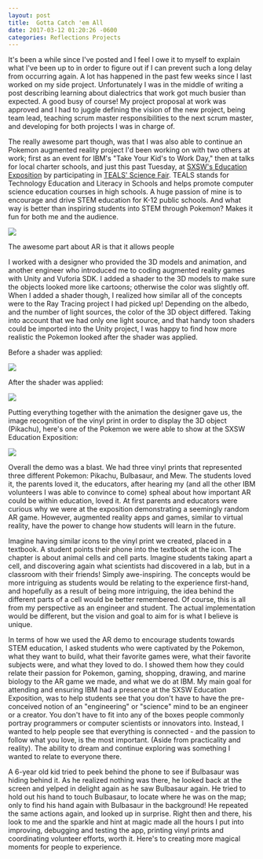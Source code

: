 ```yaml
---
layout: post
title:  Gotta Catch 'em All
date: 2017-03-12 01:20:26 -0600
categories: Reflections Projects
---
```


It's been a while since I've posted and I feel I owe it to myself to explain what I've been up to in order to figure out if I can prevent such a long delay from occurring again. A lot has happened in the past few weeks since I last worked on my side project. Unfortunately I was in the middle of writing a post describing learning about dialectrics that work got much busier than expected. A good busy of course! My project proposal at work was approved and I had to juggle defining the vision of the new project, being team lead, teaching scrum master responsibilities to the next scrum master, and developing for both projects I was in charge of.

The really awesome part though, was that I was also able to continue an Pokemon augmented reality project I'd been working on with two others at work; first as an event for IBM's "Take Your Kid's to Work Day," then at talks for local charter schools, and just this past Tuesday, at [SXSW's Education Exposition](http://sxswedu.com/expo) by participating in [TEALS' Science Fair](https://www.tealsk12.org/). TEALS stands for Technology Education and Literacy in Schools and helps promote computer science education courses in high schools. A huge passion of mine is to encourage and drive STEM education for K-12 public schools. And what way is better than inspiring students into STEM through Pokemon? Makes it fun for both me and the audience.

![]({{site.baseurl}}/assets/pokemil/sxsw_edu_expo.jpg)

The awesome part about AR is that it allows people

I worked with a designer who provided the 3D models and animation, and another engineer who introduced me to coding augmented reality games with Unity and Vuforia SDK. I added a shader to the 3D models to make sure the objects looked more like cartoons; otherwise the color was slightly off. When I added a shader though, I realized how similar all of the concepts were to the Ray Tracing project I had picked up! Depending on the albedo, and the number of light sources, the color of the 3D object differed. Taking into account that we had only one light source, and that handy toon shaders could be imported into the Unity project, I was happy to find how more realistic the Pokemon looked after the shader was applied.

Before a shader was applied:

![]({{site.baseurl}}/assets/pokemil/pikachu_preshader.png)

After the shader was applied:

![]({{site.baseurl}}/assets/pokemil/pikachu_postshader.png)

Putting everything together with the animation the designer gave us, the image recognition of the vinyl print in order to display the 3D object (Pikachu), here's one of the Pokemon we were able to show at the SXSW Education Exposition:

![]({{site.baseurl}}/assets/pokemil/ar_demo.gif)

Overall the demo was a blast. We had three vinyl prints that represented three different Pokemon: Pikachu, Bulbasaur, and Mew. The students loved it, the parents loved it, the educators, after hearing my (and all the other IBM volunteers I was able to convince to come) spheal about how important AR could be within education, loved it. At first parents and educators were curious why we were at the exposition demonstrating a seemingly random AR game. However, augmented reality apps and games, similar to virtual reality, have the power to change how students will learn in the future.

Imagine having similar icons to the vinyl print we created, placed in a textbook. A student points their phone into the textbook at the icon. The chapter is about animal cells and cell parts. Imagine students taking apart a cell, and discovering again what scientists had discovered in a lab, but in a classroom with their friends! Simply awe-inspiring. The concepts would be more intriguing as students would be relating to the experience first-hand, and hopefully as a result of being more intriguing, the idea behind the different parts of a cell would be better remembered. Of course, this is all from my perspective as an engineer and student. The actual implementation would be different, but the vision and goal to aim for is what I believe is unique.

In terms of how we used the AR demo to encourage students towards STEM education, I asked students who were captivated by the Pokemon, what they want to build, what their favorite games were, what their favorite subjects were, and what they loved to do. I showed them how they could relate their passion for Pokemon, gaming, shopping, drawing, and marine biology to the AR game we made, and what we do at IBM. My main goal for attending and ensuring IBM had a presence at the SXSW Education Exposition, was to help students see that you don't have to have the pre-conceived notion of an "engineering" or "science" mind to be an engineer or a creator. You don't have to fit into any of the boxes people commonly portray programmers or computer scientists or innovators into. Instead, I wanted to help people see that everything is connected - and the passion to follow what you love, is the most important. (Aside from practicality and reality). The ability to dream and continue exploring was something I wanted to relate to everyone there.

A 6-year old kid tried to peek behind the phone to see if Bulbasaur was hiding behind it. As he realized nothing was there, he looked back at the screen and yelped in delight again as he saw Bulbasaur again. He tried to hold out his hand to touch Bulbasaur, to locate where he was on the map; only to find his hand again with Bulbasaur in the background! He repeated the same actions again, and looked up in surprise. Right then and there, his look to me and the sparkle and hint at magic made all the hours I put into improving, debugging and testing the app, printing vinyl prints and coordinating volunteer efforts, worth it. Here's to creating more magical moments for people to experience.
